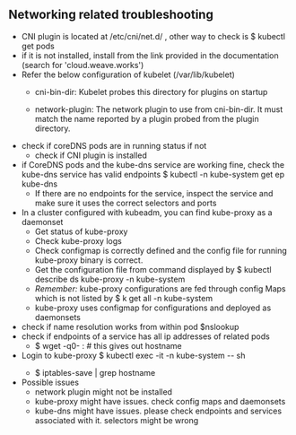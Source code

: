 ## Networking related troubleshooting

- CNI plugin is located at /etc/cni/net.d/  , other way to check is $ kubectl get pods
- if it is not installed, install from the link provided in the documentation (search for 'cloud.weave.works')
- Refer the below configuration of kubelet (/var/lib/kubelet)
  - cni-bin-dir:   Kubelet probes this directory for plugins on startup

  - network-plugin: The network plugin to use from cni-bin-dir. It must match the name reported by a plugin probed from the plugin directory.
- check if coreDNS pods are in running status if not
  - check if CNI plugin is installed
- if CoreDNS pods and the kube-dns service are working fine, check the kube-dns service has valid endpoints $ kubectl -n kube-system get ep kube-dns
  - If there are no endpoints for the service, inspect the service and make sure it uses the correct selectors and ports
- In a cluster configured with kubeadm, you can find kube-proxy as a daemonset
  - Get status of kube-proxy
  - Check kube-proxy logs
  - Check configmap is correctly defined and the config file for running kube-proxy binary is correct.
  - Get the configuration file from command displayed by $ kubectl describe ds kube-proxy -n kube-system
  - *Remember:* kube-proxy configurations are fed through config Maps which is not listed by $ k get all -n kube-system
  - kube-proxy uses configmap for configurations and deployed as daemonsets 
- check if name resolution works from within pod $nslookup <dnsname>
- check if endpoints of a service has all ip addresses of related pods
    - $ wget -q0- <pod ip>:<port>  # this gives out hostname
- Login to kube-proxy $ kubectl exec -it <kube proxy pod> -n kube-system -- sh  
    - $ iptables-save | grep hostname
- Possible issues
    - network plugin might not be installed
    - kube-proxy might have issues. check config maps and daemonsets
    - kube-dns might have issues. please check endpoints and services associated with it. selectors might be wrong
